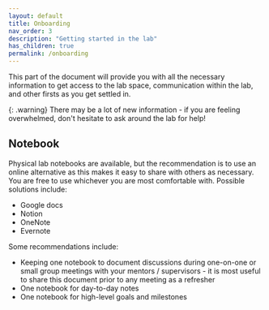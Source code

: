 ```yaml
---
layout: default
title: Onboarding
nav_order: 3
description: "Getting started in the lab"
has_children: true
permalink: /onboarding
---
```


This part of the document will provide you with all the necessary information to
get access to the lab space, communication within the lab, and other firsts as 
you get settled in. 

{: .warning}
There may be a lot of new information - if you are feeling overwhelmed, don't 
hesitate to ask around the lab for help! 

## Notebook
Physical lab notebooks are available, but the recommendation is to use an online
alternative as this makes it easy to share with others as necessary. You are 
free to use whichever you are most comfortable with. Possible solutions include:

* Google docs
* Notion
* OneNote
* Evernote

Some recommendations include:
* Keeping one notebook to document discussions during 
one-on-one or small group meetings with your mentors / supervisors - it is 
most useful to share this document prior to any meeting as a refresher
* One notebook for day-to-day notes
* One notebook for high-level goals and milestones
